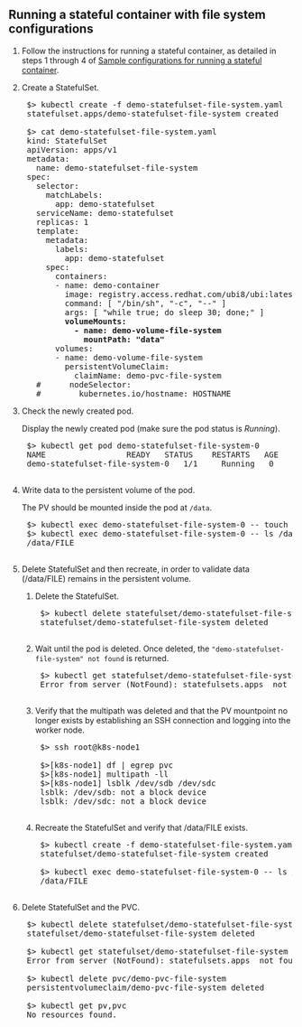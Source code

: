 ## Running a stateful container with file system configurations

1. Follow the instructions for running a stateful container, as detailed in steps 1 through 4 of [Sample configurations for running a stateful container](../content/using/csi_ug_using_sample.md).

2. Create a StatefulSet.

    <pre>
    $> kubectl create -f demo-statefulset-file-system.yaml
    statefulset.apps/demo-statefulset-file-system created
        
    $> cat demo-statefulset-file-system.yaml
    kind: StatefulSet
    apiVersion: apps/v1
    metadata:
      name: demo-statefulset-file-system
    spec:
      selector:
        matchLabels:
          app: demo-statefulset
      serviceName: demo-statefulset
      replicas: 1
      template:
        metadata:
          labels:
            app: demo-statefulset
        spec:
          containers:
          - name: demo-container
            image: registry.access.redhat.com/ubi8/ubi:latest
            command: [ "/bin/sh", "-c", "--" ]
            args: [ "while true; do sleep 30; done;" ]
            <b>volumeMounts:
              - name: demo-volume-file-system
                mountPath: "data"</b>
          volumes:
          - name: demo-volume-file-system
            persistentVolumeClaim:
              claimName: demo-pvc-file-system
      #      nodeSelector:
      #        kubernetes.io/hostname: HOSTNAME
3. Check the newly created pod.

    Display the newly created pod (make sure the pod status is _Running_).

    <pre>
    $> kubectl get pod demo-statefulset-file-system-0
    NAME                 READY   STATUS    RESTARTS   AGE
    demo-statefulset-file-system-0   1/1     Running   0          43s

4. Write data to the persistent volume of the pod.

    The PV should be mounted inside the pod at `/data`.

    <pre>
    $> kubectl exec demo-statefulset-file-system-0 -- touch /data/FILE
    $> kubectl exec demo-statefulset-file-system-0 -- ls /data/FILE
    /data/FILE

5. Delete StatefulSet and then recreate, in order to validate data (/data/FILE) remains in the persistent volume.

    1. Delete the StatefulSet.

        <pre>
        $> kubectl delete statefulset/demo-statefulset-file-system
        statefulset/demo-statefulset-file-system deleted

    2. Wait until the pod is deleted. Once deleted, the `"demo-statefulset-file-system" not found` is returned.

        <pre>
        $> kubectl get statefulset/demo-statefulset-file-system
        Error from server (NotFound): statefulsets.apps <StatefulSet name> not found

    3. Verify that the multipath was deleted and that the PV mountpoint no longer exists by establishing an SSH connection and logging into the worker node.
          
        <pre>
        $> ssh root@k8s-node1
            
        $>[k8s-node1] df | egrep pvc
        $>[k8s-node1] multipath -ll
        $>[k8s-node1] lsblk /dev/sdb /dev/sdc
        lsblk: /dev/sdb: not a block device
        lsblk: /dev/sdc: not a block device

    4. Recreate the StatefulSet and verify that /data/FILE exists.

        <pre>
        $> kubectl create -f demo-statefulset-file-system.yaml
        statefulset/demo-statefulset-file-system created
            
        $> kubectl exec demo-statefulset-file-system-0 -- ls /data/FILE
        /data/FILE

6. Delete StatefulSet and the PVC.

    <pre>
    $> kubectl delete statefulset/demo-statefulset-file-system
    statefulset/demo-statefulset-file-system deleted
        
    $> kubectl get statefulset/demo-statefulset-file-system
    Error from server (NotFound): statefulsets.apps <StatefulSet name> not found.
        
    $> kubectl delete pvc/demo-pvc-file-system
    persistentvolumeclaim/demo-pvc-file-system deleted
        
    $> kubectl get pv,pvc
    No resources found.